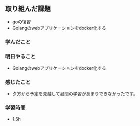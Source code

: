 ## 取り組んだ課題
- goの復習
- Golangのwebアプリケーションをdocker化する

### 学んだこと


### 明日やること
- Golangのwebアプリケーションをdocker化する


### 感じたこと
- 夕方から予定を見越して昼間の学習があまりできなかったです。

### 学習時間
- 1.5h